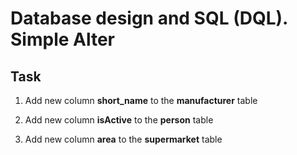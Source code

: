 # Database design and SQL (DQL). Simple Alter

## Task  

1. Add new column **short_name** to the **manufacturer** table
 
2. Add new column **isActive** to the **person** table
 
3. Add new column **area** to the **supermarket** table

